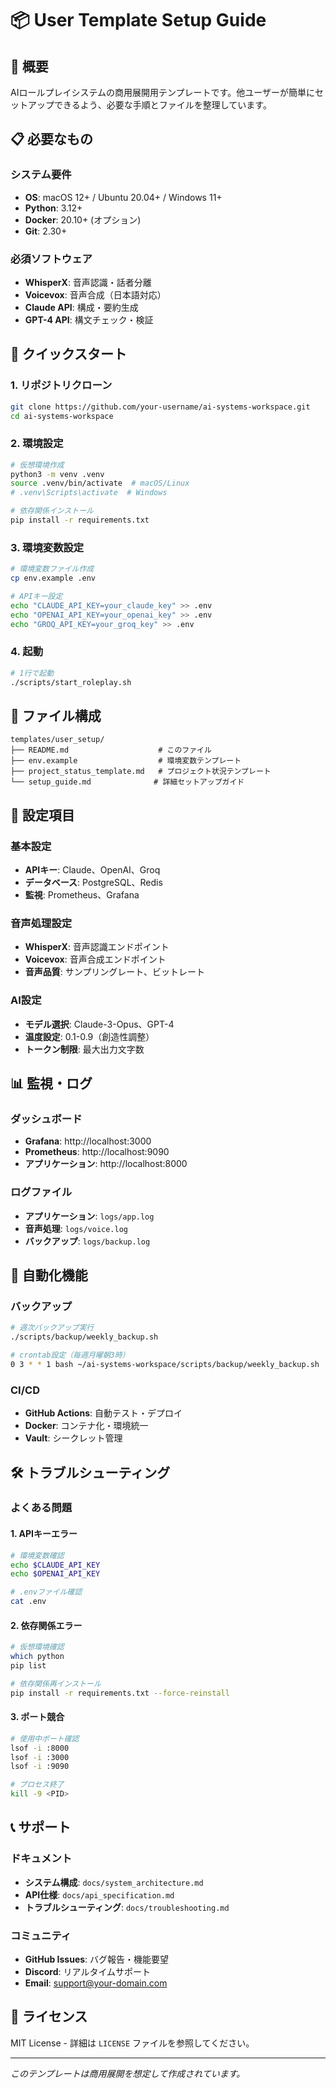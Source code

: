 # 📦 User Template Setup Guide

## 🎯 概要

AIロールプレイシステムの商用展開用テンプレートです。他ユーザーが簡単にセットアップできるよう、必要な手順とファイルを整理しています。

## 📋 必要なもの

### システム要件
- **OS**: macOS 12+ / Ubuntu 20.04+ / Windows 11+
- **Python**: 3.12+
- **Docker**: 20.10+ (オプション)
- **Git**: 2.30+

### 必須ソフトウェア
- **WhisperX**: 音声認識・話者分離
- **Voicevox**: 音声合成（日本語対応）
- **Claude API**: 構成・要約生成
- **GPT-4 API**: 構文チェック・検証

## 🚀 クイックスタート

### 1. リポジトリクローン
```bash
git clone https://github.com/your-username/ai-systems-workspace.git
cd ai-systems-workspace
```

### 2. 環境設定
```bash
# 仮想環境作成
python3 -m venv .venv
source .venv/bin/activate  # macOS/Linux
# .venv\Scripts\activate  # Windows

# 依存関係インストール
pip install -r requirements.txt
```

### 3. 環境変数設定
```bash
# 環境変数ファイル作成
cp env.example .env

# APIキー設定
echo "CLAUDE_API_KEY=your_claude_key" >> .env
echo "OPENAI_API_KEY=your_openai_key" >> .env
echo "GROQ_API_KEY=your_groq_key" >> .env
```

### 4. 起動
```bash
# 1行で起動
./scripts/start_roleplay.sh
```

## 📁 ファイル構成

```
templates/user_setup/
├── README.md                    # このファイル
├── env.example                  # 環境変数テンプレート
├── project_status_template.md   # プロジェクト状況テンプレート
└── setup_guide.md              # 詳細セットアップガイド
```

## 🔧 設定項目

### 基本設定
- **APIキー**: Claude、OpenAI、Groq
- **データベース**: PostgreSQL、Redis
- **監視**: Prometheus、Grafana

### 音声処理設定
- **WhisperX**: 音声認識エンドポイント
- **Voicevox**: 音声合成エンドポイント
- **音声品質**: サンプリングレート、ビットレート

### AI設定
- **モデル選択**: Claude-3-Opus、GPT-4
- **温度設定**: 0.1-0.9（創造性調整）
- **トークン制限**: 最大出力文字数

## 📊 監視・ログ

### ダッシュボード
- **Grafana**: http://localhost:3000
- **Prometheus**: http://localhost:9090
- **アプリケーション**: http://localhost:8000

### ログファイル
- **アプリケーション**: `logs/app.log`
- **音声処理**: `logs/voice.log`
- **バックアップ**: `logs/backup.log`

## 🔄 自動化機能

### バックアップ
```bash
# 週次バックアップ実行
./scripts/backup/weekly_backup.sh

# crontab設定（毎週月曜朝3時）
0 3 * * 1 bash ~/ai-systems-workspace/scripts/backup/weekly_backup.sh
```

### CI/CD
- **GitHub Actions**: 自動テスト・デプロイ
- **Docker**: コンテナ化・環境統一
- **Vault**: シークレット管理

## 🛠 トラブルシューティング

### よくある問題

#### 1. APIキーエラー
```bash
# 環境変数確認
echo $CLAUDE_API_KEY
echo $OPENAI_API_KEY

# .envファイル確認
cat .env
```

#### 2. 依存関係エラー
```bash
# 仮想環境確認
which python
pip list

# 依存関係再インストール
pip install -r requirements.txt --force-reinstall
```

#### 3. ポート競合
```bash
# 使用中ポート確認
lsof -i :8000
lsof -i :3000
lsof -i :9090

# プロセス終了
kill -9 <PID>
```

## 📞 サポート

### ドキュメント
- **システム構成**: `docs/system_architecture.md`
- **API仕様**: `docs/api_specification.md`
- **トラブルシューティング**: `docs/troubleshooting.md`

### コミュニティ
- **GitHub Issues**: バグ報告・機能要望
- **Discord**: リアルタイムサポート
- **Email**: support@your-domain.com

## 📄 ライセンス

MIT License - 詳細は `LICENSE` ファイルを参照してください。

---

*このテンプレートは商用展開を想定して作成されています。* 